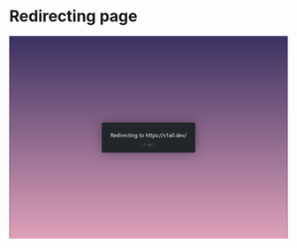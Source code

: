 # Redirecting page

<img src="https://raw.githubusercontent.com/V1A0/HTML-Templates/master/screenshots/re_p.png" alt="example-screenshot" style="float: left;" />
